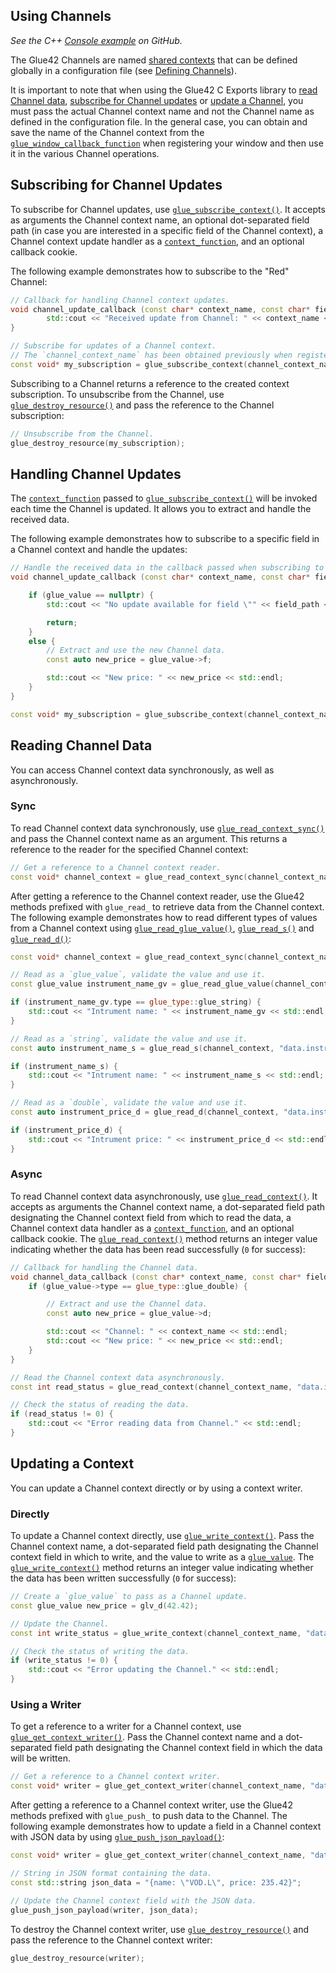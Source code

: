 ## Using Channels

*See the C++ [Console example](https://github.com/Glue42/native-examples/tree/main/glue-c-exports/cpp-console-example) on GitHub.*

The Glue42 Channels are named [shared contexts](../../shared-contexts/c-exports/index.html) that can be defined globally in a configuration file (see [Defining Channels](../overview/index.html#defining_channels)).

It is important to note that when using the Glue42 C Exports library to [read Channel data](#reading_channel_data), [subscribe for Channel updates](#subscribing_for_channel_updates) or [update a Channel](#updating_a_channel), you must pass the actual Channel context name and not the Channel name as defined in the configuration file. In the general case, you can obtain and save the name of the Channel context from the [`glue_window_callback_function`](../../../../getting-started/how-to/glue42-enable-your-app/c-exports/index.html#types-gluewindowcallbackfunction) when registering your window and then use it in the various Channel operations.

## Subscribing for Channel Updates

To subscribe for Channel updates, use [`glue_subscribe_context()`](../../../../getting-started/how-to/glue42-enable-your-app/c-exports/index.html#functions-gluesubscribecontext). It accepts as arguments the Channel context name, an optional dot-separated field path (in case you are interested in a specific field of the Channel context), a Channel context update handler as a [`context_function`](../../../../getting-started/how-to/glue42-enable-your-app/c-exports/index.html#types-contextfunction), and an optional callback cookie.

The following example demonstrates how to subscribe to the "Red" Channel:

```cpp
// Callback for handling Channel context updates.
void channel_update_callback (const char* context_name, const char* field_path, const glue_value* glue_value, COOKIE cookie) {
        std::cout << "Received update from Channel: " << context_name << std::endl;
}

// Subscribe for updates of a Channel context.
// The `channel_context_name` has been obtained previously when registering the window.
const void* my_subscription = glue_subscribe_context(channel_context_name, nullptr, &channel_update_callback);
```

Subscribing to a Channel returns a reference to the created context subscription. To unsubscribe from the Channel, use [`glue_destroy_resource()`](../../../../getting-started/how-to/glue42-enable-your-app/c-exports/index.html#functions-gluedestroyresource) and pass the reference to the Channel subscription:

```cpp
// Unsubscribe from the Channel.
glue_destroy_resource(my_subscription);
```

## Handling Channel Updates

The [`context_function`](../../../../getting-started/how-to/glue42-enable-your-app/c-exports/index.html#types-contextfunction) passed to [`glue_subscribe_context()`](../../../../getting-started/how-to/glue42-enable-your-app/c-exports/index.html#functions-gluesubscribecontext) will be invoked each time the Channel is updated. It allows you to extract and handle the received data.

The following example demonstrates how to subscribe to a specific field in a Channel context and handle the updates:

```cpp
// Handle the received data in the callback passed when subscribing to the Channel.
void channel_update_callback (const char* context_name, const char* field_path, const glue_value* glue_value, COOKIE cookie) {

    if (glue_value == nullptr) {
        std::cout << "No update available for field \"" << field_path << "\" of Channel \"" << context_name << "\"." std::endl;

        return;
    }
    else {
        // Extract and use the new Channel data.
        const auto new_price = glue_value->f;

        std::cout << "New price: " << new_price << std::endl;
    }
}

const void* my_subscription = glue_subscribe_context(channel_context_name, "data.instrument.price", &channel_update_callback);
```

## Reading Channel Data

You can access Channel context data synchronously, as well as asynchronously.

### Sync

To read Channel context data synchronously, use [`glue_read_context_sync()`](../../../../getting-started/how-to/glue42-enable-your-app/c-exports/index.html#functions-gluereadcontextsync) and pass the Channel context name as an argument. This returns a reference to the reader for the specified Channel context:

```cpp
// Get a reference to a Channel context reader.
const void* channel_context = glue_read_context_sync(channel_context_name);
```

After getting a reference to the Channel context reader, use the Glue42 methods prefixed with `glue_read_` to retrieve data from the Channel context. The following example demonstrates how to read different types of values from a Channel context using [`glue_read_glue_value()`](../../../../getting-started/how-to/glue42-enable-your-app/c-exports/index.html#functions-gluereadgluevalue), [`glue_read_s()`](../../../../getting-started/how-to/glue42-enable-your-app/c-exports/index.html#functions-gluereads) and [`glue_read_d()`](../../../../getting-started/how-to/glue42-enable-your-app/c-exports/index.html#functions-gluereadd):

```cpp
const void* channel_context = glue_read_context_sync(channel_context_name);

// Read as a `glue_value`, validate the value and use it.
const glue_value instrument_name_gv = glue_read_glue_value(channel_context, "data.instrument.name");

if (instrument_name_gv.type == glue_type::glue_string) {
    std::cout << "Intrument name: " << instrument_name_gv << std::endl;
}

// Read as a `string`, validate the value and use it.
const auto instrument_name_s = glue_read_s(channel_context, "data.instrument.name");

if (instrument_name_s) {
    std::cout << "Intrument name: " << instrument_name_s << std::endl;
}

// Read as a `double`, validate the value and use it.
const auto instrument_price_d = glue_read_d(channel_context, "data.instrument.price");

if (instrument_price_d) {
    std::cout << "Intrument price: " << instrument_price_d << std::endl;
}
```

### Async

To read Channel context data asynchronously, use [`glue_read_context()`](../../../../getting-started/how-to/glue42-enable-your-app/c-exports/index.html#functions-gluereadcontext). It accepts as arguments the Channel context name, a dot-separated field path designating the Channel context field from which to read the data, a Channel context data handler as a [`context_function`](../../../../getting-started/how-to/glue42-enable-your-app/c-exports/index.html#types-contextfunction), and an optional callback cookie. The [`glue_read_context()`](../../../../getting-started/how-to/glue42-enable-your-app/c-exports/index.html#functions-gluereadcontext) method returns an integer value indicating whether the data has been read successfully (`0` for success):

```cpp
// Callback for handling the Channel data.
void channel_data_callback (const char* context_name, const char* field_path, const glue_value* glue_value, COOKIE cookie) {
    if (glue_value->type == glue_type::glue_double) {

        // Extract and use the Channel data.
        const auto new_price = glue_value->d;

        std::cout << "Channel: " << context_name << std::endl;
        std::cout << "New price: " << new_price << std::endl;
    }
}

// Read the Channel context data asynchronously.
const int read_status = glue_read_context(channel_context_name, "data.instrument.price", &channel_data_callback);

// Check the status of reading the data.
if (read_status != 0) {
    std::cout << "Error reading data from Channel." << std::endl;
}
```

## Updating a Context

You can update a Channel context directly or by using a context writer.

### Directly

To update a Channel context directly, use [`glue_write_context()`](../../../../getting-started/how-to/glue42-enable-your-app/c-exports/index.html#functions-gluewritecontext). Pass the Channel context name, a dot-separated field path designating the Channel context field in which to write, and the value to write as a [`glue_value`](../../../../getting-started/how-to/glue42-enable-your-app/c-exports/index.html#structs-gluevalue). The [`glue_write_context()`](../../../../getting-started/how-to/glue42-enable-your-app/c-exports/index.html#functions-gluewritecontext) method returns an integer value indicating whether the data has been written successfully (`0` for success):

```cpp
// Create a `glue_value` to pass as a Channel update.
const glue_value new_price = glv_d(42.42);

// Update the Channel.
const int write_status = glue_write_context(channel_context_name, "data.instrument.price", new_price);

// Check the status of writing the data.
if (write_status != 0) {
    std::cout << "Error updating the Channel." << std::endl;
}
```

### Using a Writer

To get a reference to a writer for a Channel context, use [`glue_get_context_writer()`](../../../../getting-started/how-to/glue42-enable-your-app/c-exports/index.html#functions-gluegetcontextwriter). Pass the Channel context name and a dot-separated field path designating the Channel context field in which the data will be written.

```cpp
// Get a reference to a Channel context writer.
const void* writer = glue_get_context_writer(channel_context_name, "data.instrument.price");
```

After getting a reference to a Channel context writer, use the Glue42 methods prefixed with `glue_push_` to push data to the Channel. The following example demonstrates how to update a field in a Channel context with JSON data by using [`glue_push_json_payload()`](../../../../getting-started/how-to/glue42-enable-your-app/c-exports/index.html#functions-gluepushjsonpayload):

```cpp
const void* writer = glue_get_context_writer(channel_context_name, "data.instrument");

// String in JSON format containing the data.
const std::string json_data = "{name: \"VOD.L\", price: 235.42}";

// Update the Channel context field with the JSON data.
glue_push_json_payload(writer, json_data);
```

To destroy the Channel context writer, use [`glue_destroy_resource()`](../../../../getting-started/how-to/glue42-enable-your-app/c-exports/index.html#functions-gluedestroyresource) and pass the reference to the Channel context writer:

```cpp
glue_destroy_resource(writer);
```